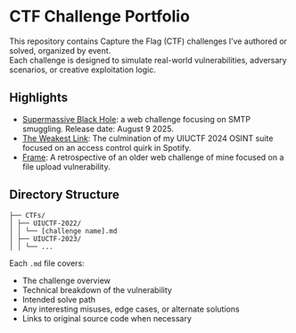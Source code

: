 # CTF Challenge Portfolio

This repository contains Capture the Flag (CTF) challenges I’ve authored or solved, organized by event.  
Each challenge is designed to simulate real-world vulnerabilities, adversary scenarios, or creative exploitation logic.

## Highlights

- [Supermassive Black Hole](): a web challenge focusing on SMTP smuggling. Release date: August 9 2025.
- [The Weakest Link](https://github.com/eihart123/CTF-and-Box-Writeups/blob/main/CTFs/UIUCTF-2024/3-TheWeakestLink.md): The culmination of my UIUCTF 2024 OSINT suite focused on an access control quirk in Spotify.
- [Frame](https://github.com/eihart123/CTF-and-Box-Writeups/blob/main/CTFs/UIUCTF-2022/Frame.md): A retrospective of an older web challenge of mine focused on a file upload vulnerability.

## Directory Structure

```
├── CTFs/
│ ├── UIUCTF-2022/
│ │ └── [challenge name].md
│ ├── UIUCTF-2023/
│ │ └── ...
```


Each `.md` file covers:
- The challenge overview
- Technical breakdown of the vulnerability
- Intended solve path
- Any interesting misuses, edge cases, or alternate solutions
- Links to original source code when necessary
